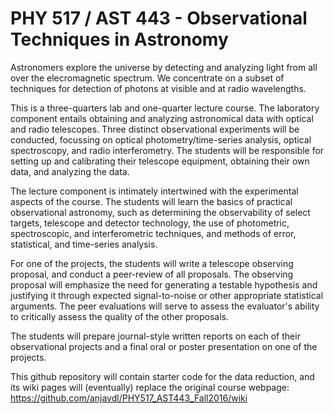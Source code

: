 # PHY 517 / AST 443 - Observational Techniques in Astronomy

Astronomers explore the universe by detecting and analyzing light from all over the elecromagnetic spectrum. 
We concentrate on a subset of techniques for detection of photons at visible and at radio wavelengths.

This is a three-quarters lab and one-quarter lecture course. The laboratory component entails obtaining and 
analyzing astronomical data with optical and radio telescopes. Three distinct observational experiments will 
be conducted, focussing on optical photometry/time-series analysis, optical spectroscopy, and radio interferometry. 
The students will be responsible for setting up and calibrating their telescope equipment, obtaining their own data, 
and analyzing the data.

The lecture component is intimately intertwined with the experimental aspects of the course. The students will
learn the basics of practical observational astronomy, such as determining the observability of select targets,
telescope and detector technology, the use of photometric, spectroscopic, and interferometric techniques, and 
methods of error, statistical, and time-series analysis.

For one of the projects, the students will write a telescope observing proposal, and conduct a peer-review of 
all proposals. The observing proposal will emphasize the need for generating a testable hypothesis and justifying
it through expected signal-to-noise or other appropriate statistical arguments. The peer evaluations will serve to
assess the evaluator's ability to critically assess the quality of the other proposals.

The students will prepare journal-style written reports on each of their observational projects and a final oral 
or poster presentation on one of the projects.


This github repository will contain starter code for the data reduction, and its wiki pages will (eventually) replace 
the original course webpage:  https://github.com/anjavdl/PHY517_AST443_Fall2016/wiki
